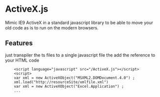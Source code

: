 # ActiveX.js
Mimic IE9 ActiveX in a standard javascript library to be able to move your old code as is to run on the modern browsers.
## Features
just transpiler the ts files to a single javascript file the add the reference to your HTML code
```
    <script language="javascript" src="/ActiveX.js"></script>
    <script>
    var xml = new ActiveXObject("MSXML2.DOMDocument.4.0") ;
    xml.load("http://resourceSite/xmlfile.xml")
    var xml = new ActiveXObject("Excel.Application") ;
    ...
```


